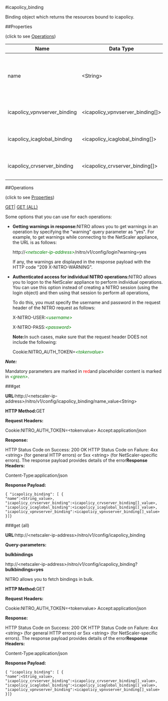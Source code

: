 #icapolicy_binding

Binding object which returns the resources bound to icapolicy.


##Properties 
<span>(click to see [Operations](#opera))</span>


<table><thead><tr><th>Name</th><th>Data Type</th><th>Permissions</th><th>Description</th></tr></thead><tbody><tr><td>name</td><td>&lt;String></td><td>Read-write</td><td>Name of the policy about which to display detailed information.</td></tr><tr><td>icapolicy_vpnvserver_binding</td><td>&lt;icapolicy_vpnvserver_binding[]></td><td>Read-only</td><td>vpnvserver that can be bound to icapolicy.</td></tr><tr><td>icapolicy_icaglobal_binding</td><td>&lt;icapolicy_icaglobal_binding[]></td><td>Read-only</td><td>icaglobal that can be bound to icapolicy.</td></tr><tr><td>icapolicy_crvserver_binding</td><td>&lt;icapolicy_crvserver_binding[]></td><td>Read-only</td><td>crvserver that can be bound to icapolicy.</td></tr></tbody></table>
##Operations 
<span>(click to see [Properties](#prope))</span>


[GET]()| [GET (ALL)](#get-)


Some options that you can use for each operations:
<ul><li><p><b>Getting warnings in response:</b>NITRO allows you to get warnings in an operation by specifying the "warning" query parameter as "yes". For example, to get warnings while connecting to the NetScaler appliance, the URL is as follows:</p><p>http://<span style="color:green;font-style:italic;">&lt;netscaler-ip-address&gt;</span>/nitro/v1/config/login?warning=yes</p><p>If any, the warnings are displayed in the response payload with the HTTP code "209 X-NITRO-WARNING".</p></li><li><p><b>Authenticated access for individual NITRO operations:</b>NITRO allows you to logon to the NetScaler appliance to perform individual operations. You can use this option instead of creating a NITRO session (using the login object) and then using that session to perform all operations,</p><p>To do this, you must specify the username and password in the request header of the NITRO request as follows:</p><p>X-NITRO-USER:<span style="color:green;font-style:italic;">&lt;username&gt;</span></p><p>X-NITRO-PASS:<span style="color:green;font-style:italic;">&lt;password&gt;</span></p><p><b>Note:</b>In such cases, make sure that the request header DOES not include the following:</p><p>Cookie:NITRO_AUTH_TOKEN=<span style="color:green;font-style:italic;">&lt;tokenvalue&gt;</span></p></li></ul>



***Note:*** 
Mandatory parameters are marked in <span style="color:#FF0000;">red</span>and placeholder content is marked in <span style="color:green;font-style:italic">&lt;green&gt;</span>.

###get



<b>URL:</b>http://&lt;netscaler-ip-address&gt;/nitro/v1/config/icapolicy_binding/name_value&lt;String&gt;
<b>HTTP Method:</b>GET
<b>Request Headers:</b>

Cookie:NITRO_AUTH_TOKEN=&lt;tokenvalue&gt;Accept:application/json

<b>Response:</b>
HTTP Status Code on Success: 200 OKHTTP Status Code on Failure: 4xx &lt;string&gt; (for general HTTP errors) or 5xx &lt;string&gt; (for NetScaler-specific errors). The response payload provides details of the error<b>Response Headers:</b>

Content-Type:application/json

<b>Response Payload: </b>```{ "icapolicy_binding": [ {"name":<String_value>,"icapolicy_crvserver_binding":<icapolicy_crvserver_binding[]_value>,"icapolicy_icaglobal_binding":<icapolicy_icaglobal_binding[]_value>,"icapolicy_vpnvserver_binding":<icapolicy_vpnvserver_binding[]_value>}]}```



###get (all)



<b>URL:</b>http://&lt;netscaler-ip-address&gt;/nitro/v1/config/icapolicy_binding
<b>Query-parameters:</b>
<b>bulkbindings</b>
http://&lt;netscaler-ip-address&gt;/nitro/v1/config/icapolicy_binding?<b>bulkbindings=yes</b>
NITRO allows you to fetch bindings in bulk.



<b>HTTP Method:</b>GET
<b>Request Headers:</b>

Cookie:NITRO_AUTH_TOKEN=&lt;tokenvalue&gt;Accept:application/json

<b>Response:</b>
HTTP Status Code on Success: 200 OKHTTP Status Code on Failure: 4xx &lt;string&gt; (for general HTTP errors) or 5xx &lt;string&gt; (for NetScaler-specific errors). The response payload provides details of the error<b>Response Headers:</b>

Content-Type:application/json

<b>Response Payload: </b>```{ "icapolicy_binding": [ {"name":<String_value>,"icapolicy_crvserver_binding":<icapolicy_crvserver_binding[]_value>,"icapolicy_icaglobal_binding":<icapolicy_icaglobal_binding[]_value>,"icapolicy_vpnvserver_binding":<icapolicy_vpnvserver_binding[]_value>}]}```



